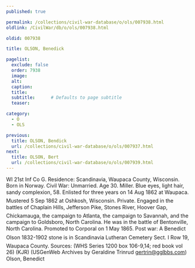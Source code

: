 ```yaml
---
published: true

permalink: /collections/civil-war-database/o/ols/007938.html
oldlink: /CivilWar/db/o/ols/007938.html

oldid: 007938

title: OLSON, Benedick

pagelist:
  exclude: false
  order: 7938
  image: 
  alt:
  caption:
  title:
  subtitle:      # Defaults to page subtitle
  teaser:

category: 
  - O 
  - OLS

previous:
  title: OLSON, Bendick
  url: /collections/civil-war-database/o/ols/007937.html  
next:
  title: OLSON, Bert
  url: /collections/civil-war-database/o/ols/007939.html   
---
```

WI 21st Inf Co G. Residence: Scandinavia, Waupaca County, Wisconsin. Born in Norway. Civil War: Unmarried. Age 30. Miller. Blue eyes, light hair, sandy complexion, 5&#146;8&#148;. Enlisted for three years on 14 Aug 1862 at Waupaca. Mustered 5 Sep 1862 at Oshkosh, Wisconsin. Private. Engaged in the battles of Chaplain Hills, Jefferson Pike, Stone&#146;s River, Hoover Gap, Chickamauga, the campaign to Atlanta, the campaign to Savannah, and the campaign to Goldsboro, North Carolina. He was in the battle of Bentonville, North Carolina. Promoted to Corporal on 1 May 1865. Post war: A &#147;Benedict Olson 1832-1902&#148; stone is in Scandinavia Lutheran Cemetery Sect. I Row 19, Waupaca County. Sources: (WHS Series 1200 box 106-9,14; red book vol 26) (KJR) (USGenWeb Archives by Geraldine Trinrud [gertrin@gglbbs.com](mailto:gertrin@gglbbs.com)) &#147;Olson, Benedict&#148;